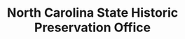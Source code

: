 ---
layout: repo
title: "North Carolina State Historic Preservation Office"
id: 5548
permalink: repos/5548/
---